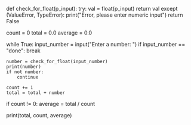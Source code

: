 def check_for_float(p_input):
    try:
        val = float(p_input)
        return val
    except (ValueError, TypeError):
        print("Error, please enter numeric input")
        return False

count = 0
total = 0.0
average = 0.0

while True:
    input_number = input("Enter a number: ")
    if input_number == "done":
        break

    number = check_for_float(input_number)
    print(number)
    if not number:
        continue

    count += 1
    total = total + number
if count != 0:
    average = total / count

print(total, count, average)
